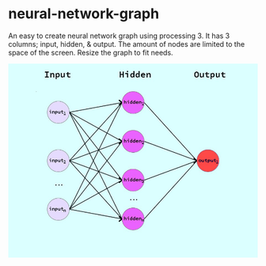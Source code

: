 # neural-network-graph
An easy to create neural network graph using processing 3. It has 3 columns; input, hidden, &amp; output. The amount of nodes are limited to the space of the screen. Resize the graph to fit needs. 

![](neural_network.gif)
